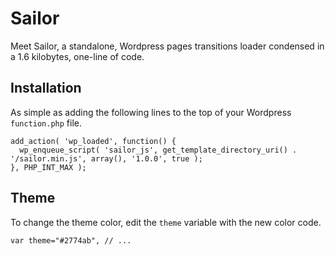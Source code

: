 # Sailor

Meet Sailor, a standalone, Wordpress pages transitions loader condensed in a 1.6 kilobytes, one-line of code.

## Installation

As simple as adding the following lines to the top of your Wordpress `function.php` file.

```
add_action( 'wp_loaded', function() {
  wp_enqueue_script( 'sailor_js', get_template_directory_uri() . '/sailor.min.js', array(), '1.0.0', true );
}, PHP_INT_MAX );
```
## Theme

To change the theme color, edit the `theme` variable with the new color code.

```
var theme="#2774ab", // ...
```



